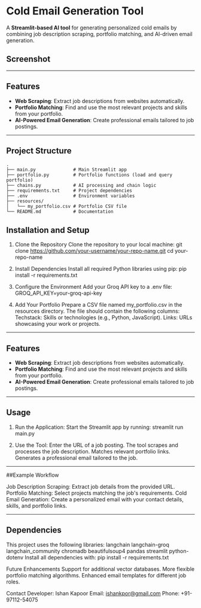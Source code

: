 # Cold Email Generation Tool

A **Streamlit-based AI tool** for generating personalized cold emails by combining job description scraping, portfolio matching, and AI-driven email generation.

## Screenshot


---

## Features

- **Web Scraping**: Extract job descriptions from websites automatically.
- **Portfolio Matching**: Find and use the most relevant projects and skills from your portfolio.
- **AI-Powered Email Generation**: Create professional emails tailored to job postings.

---

## Project Structure

```plaintext
.
├── main.py              # Main Streamlit app
├── portfolio.py         # Portfolio functions (load and query portfolio)
├── chains.py            # AI processing and chain logic
├── requirements.txt     # Project dependencies
├── .env                 # Environment variables
├── resources/
│   └── my_portfolio.csv # Portfolio CSV file
└── README.md            # Documentation

```

## Installation and Setup

1. Clone the Repository
Clone the repository to your local machine:
    git clone https://github.com/your-username/your-repo-name.git
    cd your-repo-name

2. Install Dependencies
Install all required Python libraries using pip:
    pip install -r requirements.txt

3. Configure the Environment
Add your Groq API key to a .env file:
    GROQ_API_KEY=your-groq-api-key

4. Add Your Portfolio
Prepare a CSV file named my_portfolio.csv in the resources directory. The file should contain the following columns:
    Techstack: Skills or technologies (e.g., Python, JavaScript).
    Links: URLs showcasing your work or projects.

---

## Features

- **Web Scraping**: Extract job descriptions from websites automatically.
- **Portfolio Matching**: Find and use the most relevant projects and skills from your portfolio.
- **AI-Powered Email Generation**: Create professional emails tailored to job postings.

---

## Usage

1. Run the Application: Start the Streamlit app by running: streamlit run main.py

2. Use the Tool:
    Enter the URL of a job posting.
    The tool scrapes and processes the job description.
    Matches relevant portfolio links.
    Generates a professional email tailored to the job.

---

##Example Workflow

Job Description Scraping: Extract job details from the provided URL.
Portfolio Matching: Select projects matching the job's requirements.
Cold Email Generation: Create a personalized email with your contact details, skills, and portfolio links.

---

## Dependencies

This project uses the following libraries:
    langchain
    langchain-groq
    langchain_community
    chromadb
    beautifulsoup4
    pandas
    streamlit
    python-dotenv
    Install all dependencies with: pip install -r requirements.txt

Future Enhancements
    Support for additional vector databases.
    More flexible portfolio matching algorithms.
    Enhanced email templates for different job roles.



Contact
Developer: Ishan Kapoor
Email: ishankpor@gmail.com
Phone: +91-97112-54075
